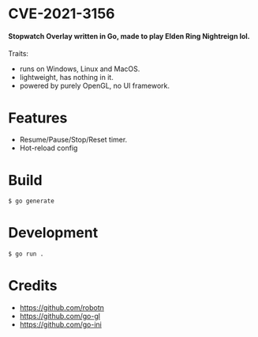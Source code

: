 # CVE-2021-3156

#### Stopwatch Overlay written in Go, made to play Elden Ring Nightreign lol.

Traits:

- runs on Windows, Linux and MacOS.
- lightweight, has nothing in it.
- powered by purely OpenGL, no UI framework.

# Features

- Resume/Pause/Stop/Reset timer.
- Hot-reload config

# Build

```sh
$ go generate
```

# Development

```sh
$ go run .
```

# Credits

- https://github.com/robotn
- https://github.com/go-gl
- https://github.com/go-ini
